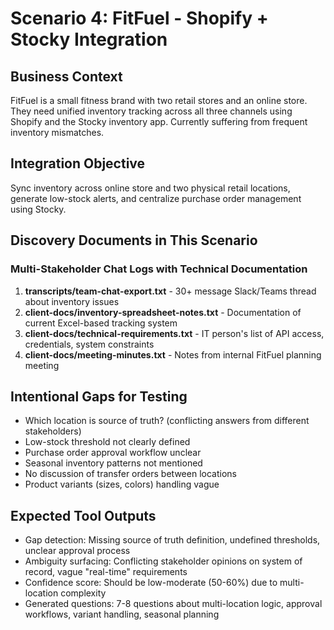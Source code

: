 # Scenario 4: FitFuel - Shopify + Stocky Integration

## Business Context
FitFuel is a small fitness brand with two retail stores and an online store. They need unified inventory tracking across all three channels using Shopify and the Stocky inventory app. Currently suffering from frequent inventory mismatches.

## Integration Objective
Sync inventory across online store and two physical retail locations, generate low-stock alerts, and centralize purchase order management using Stocky.

## Discovery Documents in This Scenario

### Multi-Stakeholder Chat Logs with Technical Documentation
1. **transcripts/team-chat-export.txt** - 30+ message Slack/Teams thread about inventory issues
2. **client-docs/inventory-spreadsheet-notes.txt** - Documentation of current Excel-based tracking system
3. **client-docs/technical-requirements.txt** - IT person's list of API access, credentials, system constraints
4. **client-docs/meeting-minutes.txt** - Notes from internal FitFuel planning meeting

## Intentional Gaps for Testing
- Which location is source of truth? (conflicting answers from different stakeholders)
- Low-stock threshold not clearly defined
- Purchase order approval workflow unclear
- Seasonal inventory patterns not mentioned
- No discussion of transfer orders between locations
- Product variants (sizes, colors) handling vague

## Expected Tool Outputs
- Gap detection: Missing source of truth definition, undefined thresholds, unclear approval process
- Ambiguity surfacing: Conflicting stakeholder opinions on system of record, vague "real-time" requirements
- Confidence score: Should be low-moderate (50-60%) due to multi-location complexity
- Generated questions: 7-8 questions about multi-location logic, approval workflows, variant handling, seasonal planning

